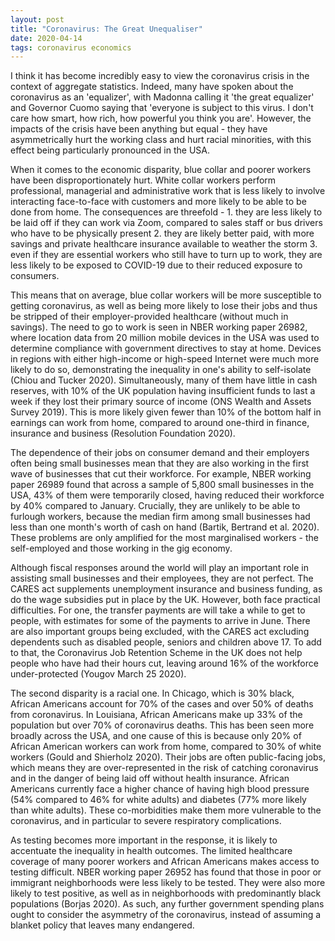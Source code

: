 ```yaml
---
layout: post
title: "Coronavirus: The Great Unequaliser"
date: 2020-04-14
tags: coronavirus economics
---
```


I think it has become incredibly easy to view the coronavirus crisis in the context of aggregate statistics. Indeed, many have spoken about the coronavirus as an 'equalizer', with Madonna calling it 'the great equalizer' and Governor Cuomo saying that 'everyone is subject to this virus. I don't care how smart, how rich, how powerful you think you are'. However, the impacts of the crisis have been anything but equal - they have asymmetrically hurt the working class and hurt racial minorities, with this effect being particularly pronounced in the USA.

When it comes to the economic disparity, blue collar and poorer workers have been disproportionately hurt. White collar workers perform professional, managerial and administrative work that is less likely to involve interacting face-to-face with customers and more likely to be able to be done from home. The consequences are threefold - 1. they are less likely to be laid off if they can work via Zoom, compared to sales staff or bus drivers who have to be physically present 2. they are likely better paid, with more savings and private healthcare insurance available to weather the storm 3. even if they are essential workers who still have to turn up to work, they are less likely to be exposed to COVID-19 due to their reduced exposure to consumers. 

This means that on average, blue collar workers will be more susceptible to getting coronavirus, as well as being more likely to lose their jobs and thus be stripped of their employer-provided healthcare (without much in savings). The need to go to work is seen in NBER working paper 26982, where location data from 20 million mobile devices in the USA was used to determine compliance with government directives to stay at home. Devices in regions with either high-income or high-speed Internet were much more likely to do so, demonstrating the inequality in one's ability to self-isolate (Chiou and Tucker 2020). Simultaneously, many of them have little in cash reserves, with 10% of the UK population having insufficient funds to last a week if they lost their primary source of income (ONS Wealth and Assets Survey 2019). This is more likely given fewer than 10% of the bottom half in earnings can work from home, compared to around one-third in finance, insurance and business (Resolution Foundation 2020).

The dependence of their jobs on consumer demand and their employers often being small businesses mean that they are also working in the first wave of businesses that cut their workforce. For example, NBER working paper 26989 found that across a sample of 5,800 small businesses in the USA, 43% of them were temporarily closed, having reduced their workforce by 40% compared to January. Crucially, they are unlikely to be able to furlough workers, because the median firm among small businesses had less than one month's worth of cash on hand (Bartik, Bertrand et al. 2020). These problems are only amplified for the most marginalised workers - the self-employed and those working in the gig economy.

Although fiscal responses around the world will play an important role in assisting small businesses and their employees, they are not perfect. The CARES act supplements unemployment insurance and business funding, as do the wage subsidies put in place by the UK. However, both face practical difficulties. For one, the transfer payments are will take a while to get to people, with estimates for some of the payments to arrive in June. There are also important groups being excluded, with the CARES act excluding dependents such as disabled people, seniors and children above 17. To add to that, the Coronavirus Job Retention Scheme in the UK does not help people who have had their hours cut, leaving around 16% of the workforce under-protected (Yougov March 25 2020).

The second disparity is a racial one. In Chicago, which is 30% black, African Americans account for 70% of the cases and over 50% of deaths from coronavirus. In Louisiana, African Americans make up 33% of the population but over 70% of coronavirus deaths. This has been seen more broadly across the USA, and one cause of this is because only 20% of African American workers can work from home, compared to 30% of white workers (Gould and Shierholz 2020). Their jobs are often public-facing jobs, which means they are over-represented in the risk of catching coronavirus and in the danger of being laid off without health insurance. African Americans currently face a higher chance of having high blood pressure (54% compared to 46% for white adults) and diabetes (77% more likely than white adults). These co-morbidities make them more vulnerable to the coronavirus, and in particular to severe respiratory complications. 

As testing becomes more important in the response, it is likely to accentuate the inequality in health outcomes. The limited healthcare coverage of many poorer workers and African Americans makes access to testing difficult. NBER working paper 26952 has found that those in poor or immigrant neighborhoods were less likely to be tested. They were also more likely to test positive, as well as in neighborhoods with predominantly black populations (Borjas 2020). As such, any further government spending plans ought to consider the asymmetry of the coronavirus, instead of assuming a blanket policy that leaves many endangered.
